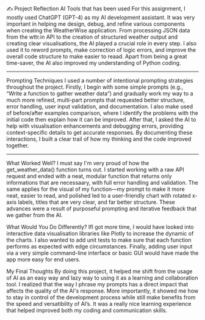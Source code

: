 ✍️ Project Reflection
AI Tools that has been used
For this assignment, I mostly used ChatGPT (GPT-4) as my AI development assistant. 
It was very important in helping me design, debug, and refine various components when creating the WeatherWise application. 
From processing JSON data from the wttr.in API to the creation of structured weather output and creating clear visualisations, the AI played a crucial role in every step. 
I also used it to reword prompts, make correction of logic errors, and improve the overall code structure to make easier to reaad. Apart from being a great time-saver, the AI also improved my understanding of Python coding.

------------------------
Prompting Techniques
I used a number of intentional prompting strategies throughout the project. 
Firstly, I begin with some simple prompts (e.g., “Write a function to gather weather data”) and gradually work my way to a much more refined, multi-part prompts that requested better structure, error handling, user input validation, and documentation.
I also make used of before/after examples comparison, where I identify the problems with the initial code then explain how it can be improved. 
After that, I asked the AI to help with visualisation enhancements and debugging errors, providing context-specific details to get accurate responses. 
By documenting these interactions, I built a clear trail of how my thinking and the code improved together.

------------------------
What Worked Well?
I must say I'm very proud of how the get_weather_data() function turns out. 
I started working with a raw API request and ended with a neat, modular function that returns only informations that are necessaary, with full error handling and validation. 
The same applies for the visual of my function—my prompt to make it more neat, easier to read, and polished led to a user-friendly chart with rotated x-axis labels, titles that are very clear, and far better structure. 
These advances were a result of purposeful prompting and iterative feedback that we gather from the AI.

What Would You Do Differently?
IfI got more time, I would have looked into interactive data visualisation libraries like Plotly to increase the dynamic of the charts.
I also wanted to add unit tests to make sure that each function performs as expected with edge circumstances.
Finally, adding user input via a very simple command-line interface or basic GUI would have made the app more easy for end users.

My Final Thoughts
By doing this project, it helped me shift from the usage of AI as an easy way and lazy way to using it as a learning and collaboration tool. 
I realized that the way I phrase my prompts has a direct impact that affects the quality of the AI's response. 
More importantly, it showed me how to stay in control of the development process while still make benefits from the speed and versatibility of AI’s.
It was a really nice learning experience that helped improved both my coding and communication skills.
